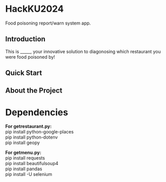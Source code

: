 # HackKU2024  
Food poisoning report/warn system app.

## Introduction  

This is _____, your innovative solution to diagonosing which restaurant you were food poisoned by! 


## Quick Start 


## About the Project

# Dependencies
**For getrestaurant.py:**  
pip install python-google-places  
pip install python-dotenv  
pip install geopy  
  
**For getmenu.py:**    
pip install requests  
pip install beautifulsoup4  
pip install pandas  
pip install -U selenium  
